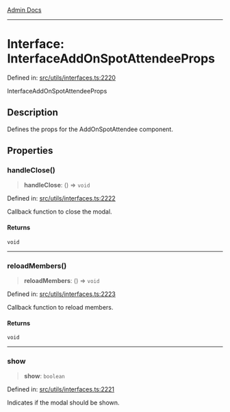 [Admin Docs](/)

***

# Interface: InterfaceAddOnSpotAttendeeProps

Defined in: [src/utils/interfaces.ts:2220](https://github.com/PalisadoesFoundation/talawa-admin/blob/main/src/utils/interfaces.ts#L2220)

InterfaceAddOnSpotAttendeeProps

## Description

Defines the props for the AddOnSpotAttendee component.

## Properties

### handleClose()

> **handleClose**: () => `void`

Defined in: [src/utils/interfaces.ts:2222](https://github.com/PalisadoesFoundation/talawa-admin/blob/main/src/utils/interfaces.ts#L2222)

Callback function to close the modal.

#### Returns

`void`

***

### reloadMembers()

> **reloadMembers**: () => `void`

Defined in: [src/utils/interfaces.ts:2223](https://github.com/PalisadoesFoundation/talawa-admin/blob/main/src/utils/interfaces.ts#L2223)

Callback function to reload members.

#### Returns

`void`

***

### show

> **show**: `boolean`

Defined in: [src/utils/interfaces.ts:2221](https://github.com/PalisadoesFoundation/talawa-admin/blob/main/src/utils/interfaces.ts#L2221)

Indicates if the modal should be shown.
